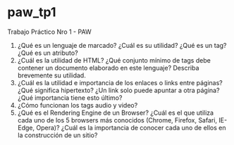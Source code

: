 # paw_tp1
Trabajo Práctico Nro 1 - PAW

1. ¿Qué es un lenguaje de marcado? ¿Cuál es su utilidad? ¿Qué es un tag? ¿Qué es un atributo?
2. ¿Cuál es la utilidad de HTML? ¿Qué conjunto mínimo de tags debe contener un documento
elaborado en este lenguaje? Describa brevemente su utilidad.
3. ¿Cuál es la utilidad e importancia de los enlaces o links entre páginas? ¿Qué significa hipertexto?
¿Un link solo puede apuntar a otra página? ¿Qué importancia tiene esto último?
4. ¿Cómo funcionan los tags audio y video?
5. ¿Qué es el Rendering Engine de un Browser? ¿Cuál es el que utiliza cada uno de los 5 browsers
más conocidos (Chrome, Firefox, Safari, IE-Edge, Opera)? ¿Cuál es la importancia de conocer
cada uno de ellos en la construcción de un sitio?
